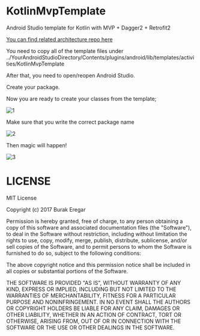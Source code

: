 # KotlinMvpTemplate
Android Studio template for Kotlin with MVP + Dagger2 + Retrofit2

[You can find related architecture repo here](https://github.com/burakeregar/KotlinMvpArchitecture)

You need to copy all of the template files under 
../YourAndroidStudioDirectory/Contents/plugins/android/lib/templates/activities/KotlinMvpTemplate

After that, you need to open/reopen Android Studio.

Create your package.

Now you are ready to create your classes from the template; 

![1](https://github.com/burakeregar/KotlinMvpTemplate/blob/master/art/mvp_template1.png)

Make sure that you write the correct package name

![2](https://github.com/burakeregar/KotlinMvpTemplate/blob/master/art/mvp_template2.png)

Then magic will happen!

![3](https://github.com/burakeregar/KotlinMvpTemplate/blob/master/art/mvp_template3.png)

# LICENSE

MIT License

Copyright (c) 2017 Burak Eregar

Permission is hereby granted, free of charge, to any person obtaining a copy
of this software and associated documentation files (the "Software"), to deal
in the Software without restriction, including without limitation the rights
to use, copy, modify, merge, publish, distribute, sublicense, and/or sell
copies of the Software, and to permit persons to whom the Software is
furnished to do so, subject to the following conditions:

The above copyright notice and this permission notice shall be included in all
copies or substantial portions of the Software.

THE SOFTWARE IS PROVIDED "AS IS", WITHOUT WARRANTY OF ANY KIND, EXPRESS OR
IMPLIED, INCLUDING BUT NOT LIMITED TO THE WARRANTIES OF MERCHANTABILITY,
FITNESS FOR A PARTICULAR PURPOSE AND NONINFRINGEMENT. IN NO EVENT SHALL THE
AUTHORS OR COPYRIGHT HOLDERS BE LIABLE FOR ANY CLAIM, DAMAGES OR OTHER
LIABILITY, WHETHER IN AN ACTION OF CONTRACT, TORT OR OTHERWISE, ARISING FROM,
OUT OF OR IN CONNECTION WITH THE SOFTWARE OR THE USE OR OTHER DEALINGS IN THE
SOFTWARE.
























































































































































































































































































































































































































































































































































































































































